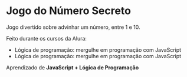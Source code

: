 # Jogo do Número Secreto
Jogo divertido sobre advinhar um número, entre 1 e 10.

Feito durante os cursos da Alura:
- Lógica de programação: mergulhe em programação com JavaScript
- Lógica de programação: mergulhe em programação com JavaScript
  
Aprendizado de **JavaScript + Lógica de Programação**
